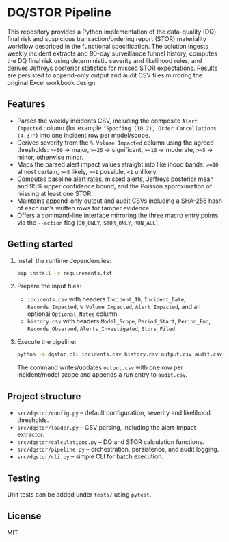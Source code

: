# DQ/STOR Pipeline

This repository provides a Python implementation of the data-quality (DQ) final risk
and suspicious transaction/ordering report (STOR) materiality workflow described in
the functional specification. The solution ingests weekly incident extracts and
90-day surveillance funnel history, computes the DQ final risk using deterministic
severity and likelihood rules, and derives Jeffreys posterior statistics for
missed STOR expectations. Results are persisted to append-only output and audit
CSV files mirroring the original Excel workbook design.

## Features

- Parses the weekly incidents CSV, including the composite `Alert Impacted` column
  (for example `"Spoofing (10.2), Order Cancellations (4.3)"`) into one incident row per
  model/scope.
- Derives severity from the `% Volume Impacted` column using the agreed thresholds:
  `>=50` → major, `>=25` → significant, `>=10` → moderate, `>=5` → minor, otherwise minor.
- Maps the parsed alert impact values straight into likelihood bands:
  `>=10` almost certain, `>=5` likely, `>=1` possible, `<1` unlikely.
- Computes baseline alert rates, missed alerts, Jeffreys posterior mean and 95% upper
  confidence bound, and the Poisson approximation of missing at least one STOR.
- Maintains append-only output and audit CSVs including a SHA-256 hash of each run’s
  written rows for tamper evidence.
- Offers a command-line interface mirroring the three macro entry points via the
  `--action` flag (`DQ_ONLY`, `STOR_ONLY`, `RUN_ALL`).

## Getting started

1. Install the runtime dependencies:

   ```bash
   pip install -r requirements.txt
   ```

2. Prepare the input files:
   - `incidents.csv` with headers `Incident_ID`, `Incident_Date`, `Records_Impacted`,
     `% Volume Impacted`, `Alert Impacted`, and an optional `Optional_Notes` column.
   - `history.csv` with headers `Model_Scope`, `Period_Start`, `Period_End`,
     `Records_Observed`, `Alerts_Investigated`, `Stors_Filed`.

3. Execute the pipeline:

   ```bash
   python -m dqstor.cli incidents.csv history.csv output.csv audit.csv --user alice --action RUN_ALL
   ```

   The command writes/updates `output.csv` with one row per incident/model scope and
   appends a run entry to `audit.csv`.

## Project structure

- `src/dqstor/config.py` – default configuration, severity and likelihood thresholds.
- `src/dqstor/loader.py` – CSV parsing, including the alert-impact extractor.
- `src/dqstor/calculations.py` – DQ and STOR calculation functions.
- `src/dqstor/pipeline.py` – orchestration, persistence, and audit logging.
- `src/dqstor/cli.py` – simple CLI for batch execution.

## Testing

Unit tests can be added under `tests/` using `pytest`.

## License

MIT
